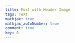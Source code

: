 ```yaml
---
title: Post with Header Image
tags: TeXt
mathjax: true
mathjax_autoNumber: true
comment: true
key: A
---
```

